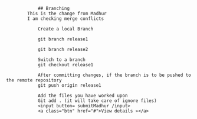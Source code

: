 <!DOCTYPE html>
<html lang="en">

<head>
  <title>Bootstrap Example</title>
  <meta charset="utf-8">
  <meta name="viewport" content="width=device-width, initial-scale=1">
  <link rel="stylesheet" href="http://maxcdn.bootstrapcdn.com/bootstrap/3.3.5/css/bootstrap.min.css">
  <link rel="stylesheet" type="text/css" href="css/customStyles.css">
  <script src="https://ajax.googleapis.com/ajax/libs/jquery/1.11.3/jquery.min.js"></script>
  <script src="http://maxcdn.bootstrapcdn.com/bootstrap/3.3.5/js/bootstrap.min.js"></script>
</head>


				## Branching
            This is the change from Madhur
            I am checking merge conflicts

				Create a local Branch 

				git branch release1

				git branch release2

				Switch to a branch
				git checkout release1

				After committing changes, if the branch is to be pushed to the remote repository
				git push origin release1

				Add the files you have worked upon
				Git add . (it will take care of ignore files)
                <input button= submitMadhur /input>
				<a class="btn" href="#">View details »</a>

